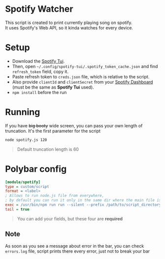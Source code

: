 # Spotify Watcher
This script is created to print currently playing song on spotify.  
It uses Spotify's Web API, so it kinda watches for every device.

# Setup
- Download the [Spotify Tui](https://github.com/Rigellute/spotify-tui#installation).  
- Then, open `~/.config/spotify-tui/.spotify_token_cache.json` and find `refresh_token` field, copy it.  
- Paste refresh token to `creds.json` file, which is relative to the script.
- Also provide `clientId` and `clientSecret` from your [Spotify Dashboard](https://developer.spotify.com/dashboard/) (must be the same as **Spotify Tui** used).
- `npm install` before the run

# Running
If you have ~~big booty~~ wide screen, you can pass your own length of truncation. It's the first parameter for the script
```bash
node spotify.js 120
```
> Default truncation length is 60

# Polybar config
```ini
[module/spotify]
type = custom/script
format = <label>
; Allows to run node.js file from everywhere, 
; by default you can run it only in the same dir where the main file is located
exec = /usr/bin/npm run run --silent --prefix /path/to/script_directory 
tail = true
```
> You can add your fields, but these four are **required**

## Note
As soon as you see a message about error in the bar, you can check `errors.log` file, script prints there every error, just not to break your bar
